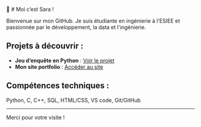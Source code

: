 👋 # Moi c’est Sara !

Bienvenue sur mon GitHub. Je suis étudiante en ingénierie à l'ESIEE et passionnée par le développement, la data et l'ingénierie.

## Projets à découvrir :

- **Jeu d’enquête en Python** : [Voir le projet](https://github.com/Yannick976/TBA)
- **Mon site portfolio** : [Accéder au site](https://saraaissaoui.github.io/mon-site/)

## Compétences techniques :
Python, C, C++, SQL, HTML/CSS, VS code, Git/GitHub

---

Merci pour votre visite !
